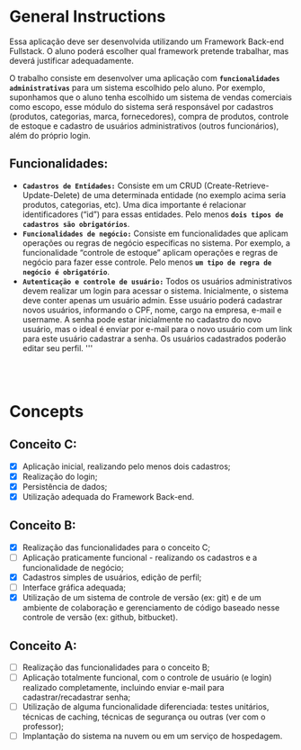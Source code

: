 # General Instructions

Essa aplicação deve ser desenvolvida utilizando um Framework Back-end Fullstack. O aluno poderá escolher qual framework pretende trabalhar, mas deverá justificar adequadamente.

O trabalho consiste em desenvolver uma aplicação com **`funcionalidades administrativas`** para um sistema escolhido pelo aluno. Por exemplo, suponhamos que o aluno tenha escolhido um sistema de vendas comerciais como escopo, esse módulo do sistema será responsável por cadastros (produtos, categorias, marca, fornecedores), compra de produtos, controle de estoque e cadastro de usuários administrativos (outros funcionários), além do próprio login.

## Funcionalidades:

* **`Cadastros de Entidades:`** Consiste em um CRUD (Create-Retrieve-Update-Delete) de uma determinada entidade (no exemplo acima seria produtos, categorias, etc). Uma dica importante é relacionar identificadores (“id”) para essas entidades. Pelo menos **`dois tipos de cadastros são obrigatórios`**.
* **`Funcionalidades de negócio:`** Consiste em funcionalidades que aplicam operações ou regras de negócio específicas no sistema. Por exemplo, a funcionalidade “controle de estoque” aplicam operações e regras de negócio para fazer esse controle. Pelo menos **`um tipo de regra de negócio é obrigatório`**.
* **`Autenticação e controle de usuário:`** Todos os usuários administrativos devem realizar um login para acessar o sistema. Inicialmente, o sistema deve conter apenas um usuário admin. Esse usuário poderá cadastrar novos usuários, informando o CPF, nome, cargo na empresa, e-mail e username. A senha pode estar inicialmente no cadastro do novo usuário, mas o ideal é enviar por e-mail para o novo usuário com um link para este usuário cadastrar a senha. Os usuários cadastrados poderão editar seu perfil.
'''
<br>
<br>

# Concepts

## Conceito C:

- [X] Aplicação inicial, realizando pelo menos dois cadastros;
- [X] Realização do login;
- [x] Persistência de dados;
- [x] Utilização adequada do Framework Back-end.

## Conceito B:

- [X] Realização das funcionalidades para o conceito C;
- [ ] Aplicação praticamente funcional - realizando os cadastros e a funcionalidade de negócio;
- [x] Cadastros simples de usuários, edição de perfil;
- [ ] Interface gráfica adequada;
- [x] Utilização de um sistema de controle de versão (ex: git) e de um ambiente de colaboração e gerenciamento de código baseado nesse controle de versão (ex: github, bitbucket).

## Conceito A:

- [ ] Realização das funcionalidades para o conceito B;
- [ ] Aplicação totalmente funcional, com o controle de usuário (e login) realizado completamente, incluindo enviar e-mail para cadastrar/recadastrar senha;
- [ ] Utilização de alguma funcionalidade diferenciada: testes unitários, técnicas de caching, técnicas de segurança ou outras (ver com o professor);
- [ ] Implantação do sistema na nuvem ou em um serviço de hospedagem.
